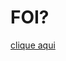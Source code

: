 # FOI?

<a href="https://henri-fernandes.github.io/Henri-fernandes.github.io.projeto/resposta.html" target="_blank">clique aqui</a>

